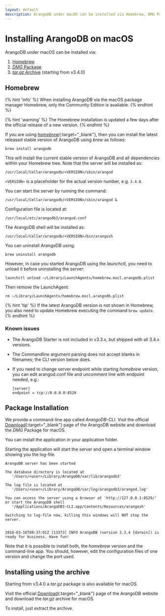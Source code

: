 ```yaml
---
layout: default
description: ArangoDB under macOS can be installed via Homebrew, DMG Package or tar.gz Archive
---
```

Installing ArangoDB on macOS
============================

ArangoDB under macOS can be installed via:

1. [Homebrew](#homebrew)
2. [_DMG_ Package](#package-installation)
3. [_tar.gz_ Archive](#installing-using-the-archive) (starting from v3.4.0)

Homebrew
--------

{% hint 'info' %}
When installing ArangoDB via the macOS package manager Homebrew,
only the Community Edition is available.
{% endhint %}

{% hint 'warning' %}
The Homebrew installation is updated a few days after the
official release of a new version.
{% endhint %}

If you are using [_homebrew_](http://brew.sh/){:target="_blank"},
then you can install the latest released stable version of ArangoDB using *brew* as follows:

```
brew install arangodb
```

This will install the current stable version of ArangoDB and all
dependencies within your Homebrew tree. Note that the server will be
installed as:

```
/usr/local/Cellar/arangodb/<VERSION>/sbin/arangod
```

`<VERSION>` is a placeholder for the actual version number, e.g. `3.4.0`.

You can start the server by running the command:

```
/usr/local/Cellar/arangodb/<VERSION>/sbin/arangod &
```

Configuration file is located at:

```
/usr/local/etc/arangodb3/arangod.conf
```

The ArangoDB shell will be installed as:

```
/usr/local/Cellar/arangodb/<VERSION>/bin/arangosh
```

You can uninstall ArangoDB using:

```
brew uninstall arangodb
```

However, in case you started ArangoDB using the _launchctl_, you
need to unload it before uninstalling the server:

```
launchctl unload ~/Library/LaunchAgents/homebrew.mxcl.arangodb.plist
```

Then remove the LaunchAgent:

```
rm ~/Library/LaunchAgents/homebrew.mxcl.arangodb.plist
```

{% hint 'tip' %}
If the latest ArangoDB version is not shown in Homebrew, you
also need to update Homebrew executing the command `brew update`.
{% endhint %}

### Known issues

- The ArangoDB Starter is not included in v3.3.x, but shipped with all 3.4.x versions.
- The Commandline argument parsing does not accept blanks in filenames; the CLI version below does.
- If you need to change server endpoint while starting _homebrew_ version, you can edit arangod.conf 
  file and uncomment line with endpoint needed, e.g.:
      
      [server]
      endpoint = tcp://0.0.0.0:8529

Package Installation
--------------------

We provide a command-line app called *ArangoDB-CLI*.
Visit the official [Download](https://www.arangodb.com/download){:target="_blank"} page of the
ArangoDB website and download the *DMG* Package for macOS.

You can install the application in your application folder.

Starting the application will start the server and open a terminal window
showing you the log-file.

    ArangoDB server has been started

    The database directory is located at
       '/Users/<user>/Library/ArangoDB/var/lib/arangodb3'

    The log file is located at
       '/Users/<user>/Library/ArangoDB/var/log/arangodb3/arangod.log'

    You can access the server using a browser at 'http://127.0.0.1:8529/'
    or start the ArangoDB shell
       '/Applications/ArangoDB3-CLI.app/Contents/Resources/arangosh'

    Switching to log-file now, killing this windows will NOT stop the server.


    2018-03-16T09:37:01Z [13373] INFO ArangoDB (version 3.3.4 [darwin]) is ready for business. Have fun!

Note that it is possible to install both, the _homebrew_ version and the command-line
app. You should, however, edit the configuration files of one version and change
the port used.

Installing using the archive
----------------------------

Starting from v3.4.0 a _tar.gz_ package is also available for macOS.

Visit the official [Download](https://www.arangodb.com/download){:target="_blank"} page of the ArangoDB
website and download the _tar.gz_ archive for macOS.

To install, just extract the archive.
